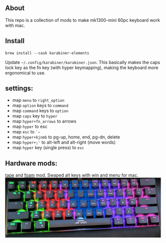 ## About
This repo is a collection of mods to make mk1300-mini 60pc keyboard work with mac. 
## Install
```shell
brew install --cask karabiner-elements
```
Update `~/.config/karabiner/karabiner.json`. This basically makes the caps lock key as the fn key (with hyper keymapping), making the keyboard more ergonomical to use. 

## settings: 
* map `menu` to `right_option`
* map `option` keys to `command`
* map `command` keys to `option`
* map `caps` key to `hyper`
* map `hyper+fn_arrows` to arrows 
* map `hyper` to esc 
* map `esc` to `` `~ `` 
* map `hyper+kjnmb` to pg-up, home, end, pg-dn, delete
* map `hyper+;'` to alt-left and alt-right (move words)
* map `hyper` key (single press) to `esc`

## Hardware mods:
[tape](https://www.reddit.com/r/MechanicalKeyboards/comments/okf3bi/tape_mod/) and [foam](https://www.reddit.com/r/mkindia/comments/wt26nu/can_i_use_this_packaging_foam_for_modding_my/) mod. Swaped alt keys with win and menu for mac. 
![Alt text](mk1300mini.jpg?raw=true "Title")
